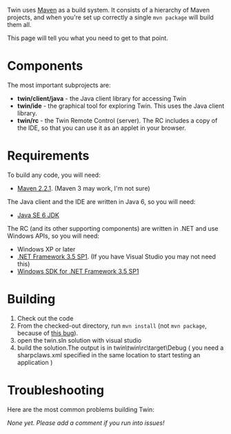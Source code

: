Twin uses [Maven](http://maven.apache.org/) as a build system. It consists of a hierarchy of Maven projects, and when you're set up correctly a single `mvn package` will build them all.

This page will tell you what you need to get to that point.

# Components #

The most important subprojects are:

  * **twin/client/java** - the Java client library for accessing Twin
  * **twin/ide** - the graphical tool for exploring Twin. This uses the Java client library.
  * **twin/rc** - the Twin Remote Control (server). The RC includes a copy of the IDE, so that you can use it as an applet in your browser.

# Requirements #

To build any code, you will need:
  * [Maven 2.2.1](http://maven.apache.org/download.html). (Maven 3 may work, I'm not sure)

The Java client and the IDE are written in Java 6, so you will need:
  * [Java SE 6 JDK](http://www.oracle.com/technetwork/java/javase/downloads/index.html)

The RC (and its other supporting components) are written in .NET and use Windows APIs, so you will need:
  * Windows XP or later
  * [.NET Framework 3.5 SP1](http://www.microsoft.com/downloads/en/details.aspx?FamilyID=ab99342f-5d1a-413d-8319-81da479ab0d7&displaylang=en). (If you have Visual Studio you may not need this)
  * [Windows SDK for .NET Framework 3.5 SP1](http://www.microsoft.com/downloads/en/details.aspx?FamilyID=c17ba869-9671-4330-a63e-1fd44e0e2505&displaylang=en)

# Building #

  1. Check out the code
  1. From the checked-out directory, run `mvn install` (not `mvn package`, because of [this bug](http://jira.codehaus.org/browse/MDEP-291)).
  1. open the twin.sln solution with visual studio
  1. build the solution.The output is in twin\twin\rc\target\Debug ( you need a sharpclaws.xml specified in the same location to start testing an application )

# Troubleshooting #

Here are the most common problems building Twin:

_None yet. Please add a comment if you run into issues!_